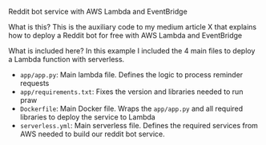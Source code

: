 Reddit bot service with AWS Lambda and EventBridge 

What is this?
This is the auxiliary code to my medium article X that explains how to deploy a Reddit bot for free with AWS Lambda and EventBridge

What is included here?
In this example I included the 4 main files to deploy a Lambda function with serverless.

* `app/app.py`: Main lambda file. Defines the logic to process reminder requests
* `app/requirements.txt`: Fixes the version and libraries needed to run praw
* `Dockerfile`: Main Docker file. Wraps the `app/app.py` and all required libraries to deploy the service to Lambda
* `serverless.yml`: Main serverless file. Defines the required services from AWS needed to build our reddit bot service.